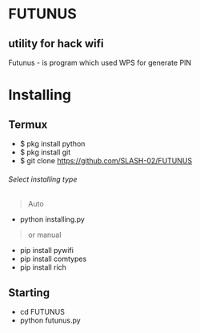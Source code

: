 # FUTUNUS
## utility for hack wifi
Futunus - is program which used WPS for generate PIN
# Installing
## Termux
- $ pkg install python
- $ pkg install git
- $ git clone https://github.com/SLASH-02/FUTUNUS
###### Select installing type
> Auto
- python installing.py
> or manual
- pip install pywifi
- pip install comtypes
- pip install rich

## Starting
- cd FUTUNUS
- python futunus.py

